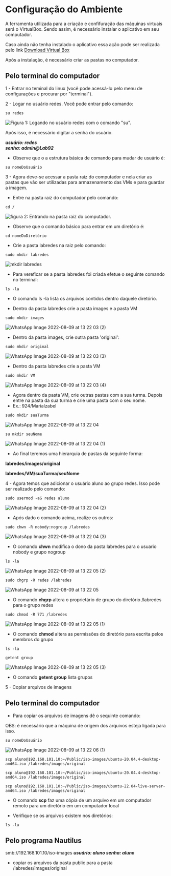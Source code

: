 # Configuração do Ambiente


A ferramenta utilizada para a criação e confifuração das máquinas virtuais será o VirtualBox. Sendo assim, é necessário instalar o aplicativo em seu computador.

Caso ainda não tenha instalado o aplicativo essa ação pode ser realizada pelo link [Download Virtual Box](https://www.virtualbox.org/wiki/Downloads)

Após a instalação, é necessário criar as pastas no computador.

## Pelo terminal do computador

1 - Entrar no teminal do linux (você pode acessá-lo pelo menu de configurações e procurar por "terminal").

2 - Logar no usuário redes. Você pode entrar pelo comando:

```shell
su redes
```
![Figura 1: Logando no usuário redes com o comando "su".](https://user-images.githubusercontent.com/98924290/183898793-dc7d84a8-7a30-43d2-ba81-4942b2347bcf.jpeg)

 Após isso, é necessário digitar a senha do usuário.

***usuário: redes***    
***senha: admin@Lab92***

- Observe que o a estrutura básica de comando para mudar de usuário é:

```shell
su nomeDoUsuário
```
3 - Agora deve-se acessar a pasta raiz do computador e nela criar as pastas que vão ser utilizadas para armazenamento das VMs e para guardar a imagem.

- Entre na pasta raiz do computador pelo comando:

```shell
cd /
```
![figura 2: Entrando na pasta raiz do computador.](https://user-images.githubusercontent.com/98924290/183899295-8c50c53c-b3ba-4d87-8904-13fdd01b6715.png)

- Observe que o comando básico para entrar em um diretório é:

```shell
cd nomeDoDiretório
```
- Crie a pasta labredes na raiz pelo comando:

```shell
sudo mkdir labredes
```
![mkdir labredes](https://user-images.githubusercontent.com/98924290/183906175-9db52f98-cb48-46fc-8589-e495ee8fb345.jpeg)

- Para vereficar se a pasta labredes foi criada efetue o seguinte comando no terminal:

```shell
ls -la
```
- O comando ls -la lista os arquivos contidos dentro daquele diretório.

- Dentro da pasta labredes crie a pasta images e a pasta VM

```shell
sudo mkdir images
```
![WhatsApp Image 2022-08-09 at 13 22 03 (2)](https://user-images.githubusercontent.com/98924290/183906258-9a7dbb02-2200-47be-bfec-873c93c759e4.jpeg)

- Dentro da pasta images, crie outra pasta 'original':

```shell
sudo mkdir original
```
![WhatsApp Image 2022-08-09 at 13 22 03 (3)](https://user-images.githubusercontent.com/98924290/183906295-07ad6b53-be07-42ba-951c-930e34381571.jpeg)

- Dentro da pasta labredes crie a pasta VM

```shell
sudo mkdir VM
```
![WhatsApp Image 2022-08-09 at 13 22 03 (4)](https://user-images.githubusercontent.com/98924290/183906337-a542f203-030f-4eb6-ae5e-11faa4625e31.jpeg)

- Agora dentro da pasta VM, crie outras pastas com a sua turma. Depois entre na pasta da sua turma e crie uma pasta com o seu nome.
- Ex.: 924/MariaIzabel

```shell
sudo mkdir suaTurma
```
![WhatsApp Image 2022-08-09 at 13 22 04](https://user-images.githubusercontent.com/98924290/183906673-59a3e64c-f87c-43d5-a844-663ca84a1155.jpeg)

```shell
su mkdir seuNome
```
![WhatsApp Image 2022-08-09 at 13 22 04 (1)](https://user-images.githubusercontent.com/98924290/183906704-4fd1ed47-de97-40f3-baaa-faf46d413286.jpeg)

- Ao final teremos uma hierarquia de pastas da seguinte forma:
  
**labredes/images/original**

**labredes/VM/suaTurma/seuNome**
  
 4 - Agora temos que adicionar o usuário aluno ao grupo redes. Isso pode ser realizado pelo comando:
 
 ```shell
sudo usermod -aG redes aluno
```
 ![WhatsApp Image 2022-08-09 at 13 22 04 (2)](https://user-images.githubusercontent.com/98924290/183907963-35efb58d-d1e0-41c1-adda-df6969c5c9c0.jpeg)

 - Após dado o comando acima, realize os outros: 
 
 ```shell
sudo chwn -R nobody:nogroup /labredes
```
![WhatsApp Image 2022-08-09 at 13 22 04 (3)](https://user-images.githubusercontent.com/98924290/183908240-8fd39af9-b23f-43ac-9371-73136faa7d05.jpeg)

 - O comando **chwn** modifica o dono da pasta labredes para o usuario nobody e grupo nogroup
 
 ```shell
ls -la
```
![WhatsApp Image 2022-08-09 at 13 22 05 (2)](https://user-images.githubusercontent.com/98924290/183909198-71de72eb-5033-450e-864b-bdcac6b80d63.jpeg)

```shell
sudo chgrp -R redes /labredes
```
 
![WhatsApp Image 2022-08-09 at 13 22 05](https://user-images.githubusercontent.com/98924290/183908419-079ad288-75f5-41f4-b65e-38e20e7ea013.jpeg)

 - O comando **chgrp** altera o proprietário de grupo do diretório /labredes para o grupo redes
 
 ```shell
sudo chmod -R 771 /labredes
```
![WhatsApp Image 2022-08-09 at 13 22 05 (1)](https://user-images.githubusercontent.com/98924290/183908501-a16df337-3ced-4abc-a2e9-0dcb007f11d8.jpeg)

 - O comando **chmod** altera as permissões do diretório para escrita pelos membros do grupo

```shell
ls -la
```
```shell
getent group
```
  ![WhatsApp Image 2022-08-09 at 13 22 05 (3)](https://user-images.githubusercontent.com/98924290/183907018-55da3c9f-7d0a-461e-9a42-63e2707b5e61.jpeg)
 
 - O comando **getent group** lista grupos

 5 - Copiar arquivos de imagens
  
 ## Pelo terminal do computador
  
 - Para copiar os arquivos de imagens dê o sequinte comando:
  
 OBS: é necessário que a máquina de origem dos arquivos esteja ligada para isso.
 
 ```shell
su nomeDoUsuário
```
 
![WhatsApp Image 2022-08-09 at 13 22 06 (1)](https://user-images.githubusercontent.com/98924290/183908820-0f58cb22-2ed6-444d-89c9-4224141e7aee.jpeg)

 ```shell
scp aluno@192.168.101.10:~/Public/iso-images/ubuntu-20.04.4-desktop-amd64.iso /labredes/images/original
```
 ```shell
scp aluno@192.168.101.10:~/Public/iso-images/ubuntu-20.04.4-desktop-amd64.iso /labredes/images/original
```
 ```shell
scp aluno@192.168.101.10:~/Public/iso-images/ubuntu-22.04-live-server-amd64.iso /labredes/images/original
```
 - O comando **scp** faz uma cópia de um arquivo em um computador remoto para um diretório em um computador local
  
 - Verifique se os arquivos existem nos diretórios:
 
 ```shell
ls -la
```
 ## Pelo  programa Nautilus
  
  smb://192.168.101.10/iso-images
***usuário: aluno 
senha: aluno***

* copiar os arquivos da pasta public para a pasta  /labredes/images/original
